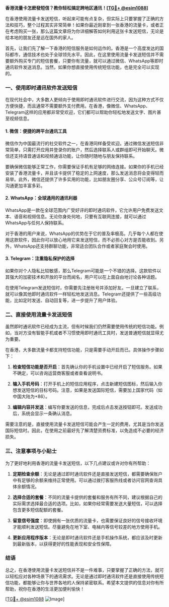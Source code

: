 **香港流量卡怎麽發短信？教你轻松搞定跨地区通讯！[[TG💪+ @esim1088](https://t.me/s/esim1088)]**

在香港使用流量卡发送短信，听起来可能有点复杂，但实际上只要掌握了正确的方法和技巧，整个过程其实非常简单！如果你最近刚拿到一张香港的流量卡，或者正在考虑购买一张，那么这篇文章将为你详细解答如何利用这张卡发送短信，无论是给本地的朋友还是远在国外的家人。

首先，让我们先了解一下香港的短信服务是如何运作的。香港是一个高度发达的国际都市，通信技术也处于全球领先水平。因此，在这里使用流量卡发送短信并不需要额外购买专门的短信套餐，只要你有流量，就可以通过微信、WhatsApp等即时通讯软件发送消息。当然，如果你想直接使用传统短信功能，也是完全可以实现的。

### **一、使用即时通讯软件发送短信**

在现代社会中，大多数人更倾向于使用即时通讯软件进行交流，因为这种方式不仅方便快捷，而且通常不需要额外支付费用。在香港，像微信、WhatsApp、Telegram这样的应用都非常受欢迎，它们都可以帮助你轻松地发送文字、图片甚至视频信息。

#### **1. 微信：便捷的跨平台通讯工具**

微信作为中国最流行的社交软件之一，在香港同样备受欢迎。通过微信发送短信非常简单，只需打开应用并登录你的账户，然后选择联系人或群组即可开始聊天。微信还支持语音通话和视频通话功能，让你随时随地与朋友保持联系。

要确保微信能够正常工作，你需要保证手机有足够的网络连接。如果你的手机已经安装了香港流量卡，并且该卡提供了稳定的上网速度，那么发送消息将会变得轻而易举。此外，微信还提供了许多实用的功能，比如朋友圈分享、公众号订阅等，让沟通更加丰富多彩。

#### **2. WhatsApp：全球通用的通讯利器**

WhatsApp是一款在全球范围内广受好评的即时通讯软件，它允许用户免费发送文本、语音和视频信息。无论你身处何地，只要有互联网连接，就可以通过WhatsApp与任何人保持联系。

对于香港的用户来说，WhatsApp的优势在于它的普及率极高。几乎每个人都在使用这款软件，因此你可以放心地用它来发送短信，而不必担心对方是否能收到。另外，WhatsApp还支持群聊功能，非常适合团队合作或者家庭聚会时使用。

#### **3. Telegram：注重隐私保护的选择**

如果你对个人隐私比较敏感，那么Telegram可能是一个不错的选择。这款软件以其强大的加密技术和开放的平台而闻名，用户可以在上面自由地讨论各种话题。

在使用Telegram发送短信时，你需要先注册账号并添加好友。一旦建立了联系，就可以像其他即时通讯软件一样轻松地发送消息。Telegram还提供了一些高级功能，比如定时发送、自动回复等，进一步提升了用户体验。

### **二、直接使用流量卡发送短信**

虽然即时通讯软件已经成为主流，但有时候我们仍然需要使用传统的短信功能。例如，当对方没有智能手机或者不习惯使用即时通讯工具时，发送普通短信就显得尤为重要。

在香港，大多数流量卡都支持短信功能，只是需要手动开启而已。具体操作步骤如下：

1. **检查短信功能是否开启**：首先确认你的手机设置中已经开启了短信服务。如果不确定，可以咨询运营商客服或者查看说明书。
   
2. **输入手机号码**：打开手机上的短信应用程序，点击新建短信图标，然后输入你想发送短信的目标号码。注意，如果是发送国际短信，需要加上国家代码（如中国大陆为+86）。

3. **编辑内容并发送**：编写你要发送的信息，完成后点击发送按钮即可。发送成功后，系统会显示一条确认消息。

需要注意的是，直接使用流量卡发送短信可能会产生一定的费用，尤其是当你发送国际短信时。因此，在使用之前最好先了解清楚资费标准，以免造成不必要的经济损失。

### **三、注意事项与小贴士**

为了更好地利用香港的流量卡发送短信，以下几点建议或许对你有所帮助：

1. **定期检查余额**：无论是通过即时通讯软件还是直接发送短信，都需要确保账户中有足够的余额来维持正常使用。可以通过拨打客服热线或者访问官网查询具体余额情况。

2. **选择合适的套餐**：不同的流量卡提供的套餐和服务有所不同，建议根据自己的实际需求选择最合适的选项。比如，如果你经常需要发送大量短信，可以选择包含更多短信配额的套餐。

3. **留意信号强度**：即使拥有一张优质的流量卡，也需要保证良好的信号接收环境才能顺利发送短信。尽量避免在地下室、电梯内等信号较差的地方使用手机。

4. **更新应用程序版本**：无论是即时通讯软件还是手机操作系统，都应该及时更新到最新版本，以获得更好的性能表现和安全性保障。

### **结语**

总之，在香港使用流量卡发送短信并不是一件难事，只要掌握了正确的方法，就可以轻松应对各种场景下的通讯需求。无论是通过即时通讯软件还是直接使用传统短信功能，都能够让你与世界各地的人保持紧密联系。希望本文提供的信息对你有所帮助，祝你在香港的生活更加便利愉快！

[[TG💪+ @esim1088](https://t.me/s/esim1088) ![Image](https://i.postimg.cc/4NQfJmqS/Snipaste-2025-05-13-00-14-12.png)]